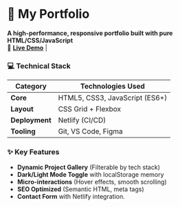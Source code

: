 # 🌟 My Portfolio

**A high-performance, responsive portfolio built with pure HTML/CSS/JavaScript**  
🔗 **[Live Demo]([https://your-portfolio.netlify.app/](https://chaitanya-rongali-portfolio.netlify.app/))** | 

### 💻 Technical Stack  
| Category       | Technologies Used               |
|----------------|---------------------------------|
| **Core**       | HTML5, CSS3, JavaScript (ES6+) |
| **Layout**     | CSS Grid + Flexbox             |
| **Deployment** | Netlify (CI/CD)                |
| **Tooling**    | Git, VS Code, Figma            |

### ✨ Key Features  
- **Dynamic Project Gallery** (Filterable by tech stack)  
- **Dark/Light Mode Toggle** with localStorage memory  
- **Micro-interactions** (Hover effects, smooth scrolling)  
- **SEO Optimized** (Semantic HTML, meta tags)  
- **Contact Form** with Netlify integration.
